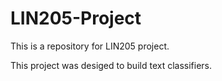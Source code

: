 # LIN205-Project
This is a repository for LIN205 project.

This project was desiged to build text classifiers.
